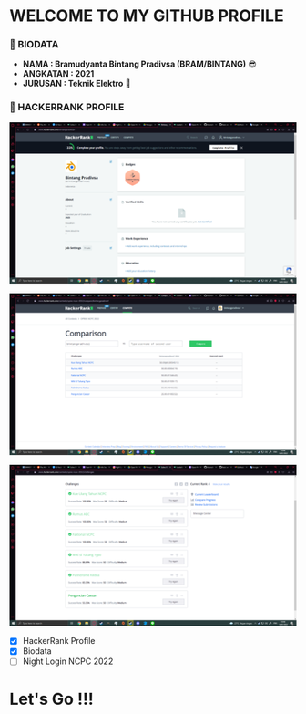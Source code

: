 # WELCOME TO MY GITHUB PROFILE

### 👨 BIODATA
* **NAMA : Bramudyanta Bintang Pradivsa (BRAM/BINTANG)** :sunglasses:
* **ANGKATAN : 2021**
* **JURUSAN : Teknik Elektro** 🔌

### 🥇 HACKERRANK PROFILE
![gambarmantep](Screenshot%20(1355).png)

![gambarmantep](Screenshot%20(1354).png)

![gambarmantep](Screenshot%20(1353).png)

- [x] HackerRank Profile
- [x] Biodata
- [ ] Night Login NCPC 2022

# Let's Go !!!
